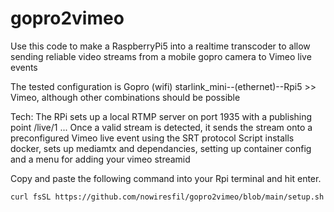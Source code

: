 # gopro2vimeo

Use this code to make a RaspberryPi5 into a realtime transcoder to allow sending reliable video streams from a mobile gopro camera to Vimeo live events

The tested configuration is Gopro (wifi) starlink_mini--(ethernet)--Rpi5 >> Vimeo, although other combinations should be possible

Tech:
The RPi sets up a local RTMP server on port 1935 with a publishing point /live/1 ...
Once a valid stream is detected, it sends the stream onto a preconfigured Vimeo live event using the SRT protocol
Script installs docker, sets up mediamtx and dependancies, setting up container config and a menu for adding your vimeo streamid


Copy and paste the following command into your Rpi terminal and hit enter. 

```bash
curl fsSL https://github.com/nowiresfil/gopro2vimeo/blob/main/setup.sh | bash
```
